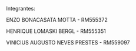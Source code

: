 Integrantes:

ENZO BONACASATA MOTTA - RM555372

HENRIQUE LOMASKI BERGL - RM555351

VINICIUS AUGUSTO NEVES PRESTES - RM559097